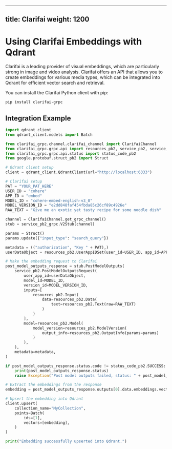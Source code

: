 
---
title: Clarifai
weight: 1200
---

# Using Clarifai Embeddings with Qdrant 

Clarifai is a leading provider of visual embeddings, which are particularly strong in image and video analysis. Clarifai offers an API that allows you to create embeddings for various media types, which can be integrated into Qdrant for efficient vector search and retrieval. 

You can install the Clarifai Python client with pip:

```bash
pip install clarifai-grpc
```

## Integration Example

```python
import qdrant_client
from qdrant_client.models import Batch

from clarifai_grpc.channel.clarifai_channel import ClarifaiChannel
from clarifai_grpc.grpc.api import resources_pb2, service_pb2, service_pb2_grpc
from clarifai_grpc.grpc.api.status import status_code_pb2
from google.protobuf.struct_pb2 import Struct

# Qdrant client setup
client = qdrant_client.QdrantClient(url="http://localhost:6333")

# Clarifai setup
PAT = "YOUR_PAT_HERE"
USER_ID = "cohere"
APP_ID = "embed"
MODEL_ID = "cohere-embed-english-v3_0"
MODEL_VERSION_ID = "e2dd848faf454fbda85c26cf89c4926e"
RAW_TEXT = "Give me an exotic yet tasty recipe for some noodle dish"

channel = ClarifaiChannel.get_grpc_channel()
stub = service_pb2_grpc.V2Stub(channel)

params = Struct()
params.update({"input_type": "search_query"})

metadata = (("authorization", "Key " + PAT),)
userDataObject = resources_pb2.UserAppIDSet(user_id=USER_ID, app_id=APP_ID)

# Make the embedding request to Clarifai
post_model_outputs_response = stub.PostModelOutputs(
    service_pb2.PostModelOutputsRequest(
        user_app_id=userDataObject,
        model_id=MODEL_ID,
        version_id=MODEL_VERSION_ID,
        inputs=[
            resources_pb2.Input(
                data=resources_pb2.Data(
                    text=resources_pb2.Text(raw=RAW_TEXT)
                )
            )
        ],
        model=resources_pb2.Model(
            model_version=resources_pb2.ModelVersion(
                output_info=resources_pb2.OutputInfo(params=params)
            )
        ),
    ),
    metadata=metadata,
)

if post_model_outputs_response.status.code != status_code_pb2.SUCCESS:
    print(post_model_outputs_response.status)
    raise Exception("Post model outputs failed, status: " + post_model_outputs_response.status.description)

# Extract the embeddings from the response
embedding = post_model_outputs_response.outputs[0].data.embeddings.vector

# Upsert the embedding into Qdrant
client.upsert(
    collection_name="MyCollection",
    points=Batch(
        ids=[1],
        vectors=[embedding],
    )
)

print("Embedding successfully upserted into Qdrant.")

```
